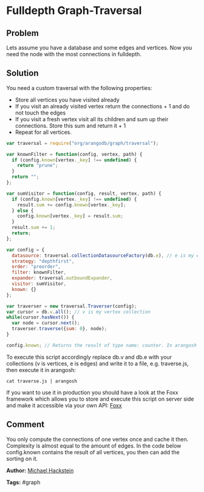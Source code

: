 Fulldepth Graph-Traversal
=========================

Problem
-------

Lets assume you have a database and some edges and vertices. Now you need the node with the most connections in fulldepth.

Solution
--------

You need a custom traversal with the following properties:

- Store all vertices you have visited already
- If you visit an already visited vertex return the connections + 1 and do not touch the edges
- If you visit a fresh vertex visit all its children and sum up their connections. Store this sum and return it + 1
- Repeat for all vertices.

```js
var traversal = require("org/arangodb/graph/traversal");

var knownFilter = function(config, vertex, path) {
  if (config.known[vertex._key] !== undefined) {
    return "prune";
  }
  return "";
};

var sumVisitor = function(config, result, vertex, path) {
  if (config.known[vertex._key] !== undefined) {
    result.sum += config.known[vertex._key];
  } else {
    config.known[vertex._key] = result.sum;
  }
  result.sum += 1;
  return;
};

var config = {
  datasource: traversal.collectionDatasourceFactory(db.e), // e is my edge collection
  strategy: "depthfirst",
  order: "preorder",
  filter: knownFilter,
  expander: traversal.outboundExpander,
  visitor: sumVisitor,
  known: {}
};

var traverser = new traversal.Traverser(config);
var cursor = db.v.all(); // v is my vertex collection
while(cursor.hasNext()) {
  var node = cursor.next();
  traverser.traverse({sum: 0}, node);
}

config.known; // Returns the result of type name: counter. In arangosh this will print out complete result
```

To execute this script accordingly replace db.v and db.e with your collections
(v is vertices, e is edges) and write it to a file, e.g. traverse.js,
then execute it in arangosh:

```
cat traverse.js | arangosh
```

If you want to use it in production you should have a look at the Foxx framework which allows
you to store and execute this script on server side and make it accessible via your own API:
[Foxx](../../Manual/Foxx/index.html)


Comment
-------

You only compute the connections of one vertex once and cache it then.
Complexity is almost equal to the amount of edges.
In the code below config.known contains the result of all vertices, you then can add the sorting on it.

**Author:** [Michael Hackstein](https://github.com/mchacki)

**Tags:** #graph
